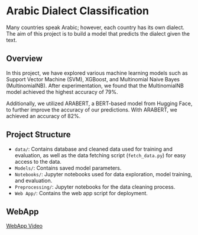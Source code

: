 # Arabic Dialect Classification

Many countries speak Arabic; however, each country has its own dialect. The aim of this project is to build a model that predicts the dialect given the text.

## Overview

In this project, we have explored various machine learning models such as Support Vector Machine (SVM), XGBoost, and Multinomial Naive Bayes (MultinomialNB). After experimentation, we found that the MultinomialNB model achieved the highest accuracy of 79%.

Additionally, we utilized ARABERT, a BERT-based model from Hugging Face, to further improve the accuracy of our predictions. With ARABERT, we achieved an accuracy of 82%.

## Project Structure

- `data/`: Contains database and cleaned data used for training and evaluation, as well as the data fetching script (`fetch_data.py`) for easy access to the data.
- `Models/`: Contains saved model parameters.
- `Notebooks/`: Jupyter notebooks used for data exploration, model training, and evaluation.
- `Preprocessing/`: Jupyter notebooks for the data cleaning process.
- `Web App/`: Contains the web app script for deployment.

## WebApp

[WebApp Video](https://drive.google.com/file/d/10d4FITwAbOb2D78EsXZbAiY_SCZFw3_u/view?usp=drive_link)

